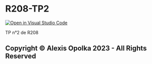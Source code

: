# R208-TP2

[![Open in Visual Studio Code](https://classroom.github.com/assets/open-in-vscode-c66648af7eb3fe8bc4f294546bfd86ef473780cde1dea487d3c4ff354943c9ae.svg)](https://classroom.github.com/online_ide?assignment_repo_id=10472955&assignment_repo_type=AssignmentRepo)

TP n°2 de R208

## Copyright &copy; Alexis Opolka 2023 - All Rights Reserved
